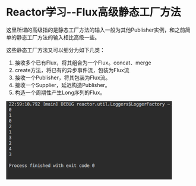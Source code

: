 # Reactor学习--Flux高级静态工厂方法

这里所谓的高级指的是静态工厂方法的输入一般为其他Publisher实例，和之前简单的静态工厂方法的输入相比高级一些。

这些静态工厂方法又可以细分为如下几类：

1. 接收多个已有Flux，将其组合为一个Flux。concat、merge
2. create方法，将已有的异步事件流，包装为Flux流
3. 接收一个Publisher，将其包装为Flux流。
4. 接收一个Supplier，延迟构造Publisher。
5. 构造一个周期性产生Long序列的Flux。



![](/assets/mergedFlux.png)




